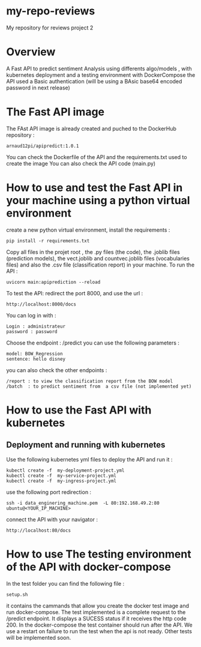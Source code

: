 # my-repo-reviews
My repository for reviews project 2


# Overview
A Fast API to predict sentiment Analysis using differents algo/models , with kubernetes deployment and a testing environment with DockerCompose
the API used a Basic authentication (will be using a BAsic base64 encoded password in next release)

# The Fast API image
The FAst API image is already created and puched to the DockerHub repository : 
```
arnaud12pi/apipredict:1.0.1
```
You can check the Dockerfile of the API and the requirements.txt used to create the image
You can also check the API code (main.py)


# How to use and test the Fast API in your machine using a python virtual environment

create a new python virtual environment, install the requirements :  

```
pip install -r requirements.txt
```
Copy  all files in the projet root , the .py files (the code), the .joblib files (prediction models), the vect.joblib and countvec.joblib files (vocabularies files)
and also the .csv file (classification report) in your machine. To run the API : 
```
uvicorn main:apiprediction --reload
```
To test the API: redirect the port 8000, and use the url :
```
http://localhost:8000/docs
```
You can log in with :
```
Login : administrateur
password : password

```
Choose the endpoint : /predict
you can use the following parameters :
```
model: BOW_Regression
sentence: hello disney

```

you can also check the other endpoints :
```
/report : to view the classification report from the BOW model
/batch  : to predict sentiment from  a csv file (not implemented yet)
```



# How to use the Fast API with kubernetes
## Deployment and running with kubernetes
Use the following kubernetes yml files to deploy the API and run it :

```
kubectl create -f  my-deployment-project.yml
kubectl create -f  my-service-project.yml
kubectl create -f  my-ingress-project.yml
```

use the following port redirection :
```
ssh -i data_enginering_machine.pem  -L 80:192.168.49.2:80 ubuntu@<YOUR_IP_MACHINE>
```

connect the API with your navigator : 
```
http://localhost:80/docs
```



# How to use The testing environment of the API with docker-compose

In the test folder you can find the following file :
```
setup.sh
```
it contains the cammands that allow you  create the docker test image and run docker-compose.
The test implemented is  a complete request to the /predict endpoint. It displays a SUCESS status if it receives the http code 200.
In the docker-compose the test container should run after the API. We use a restart on failure to run the test when the api is not ready.
Other tests will be implemented soon.

